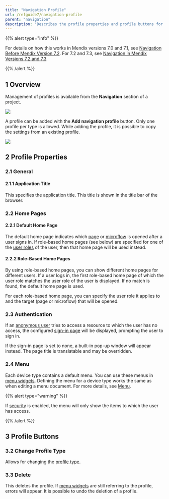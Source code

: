 ```yaml
---
title: "Navigation Profile"
url: /refguide7/navigation-profile
parent: "navigation"
description: "Describes the profile properties and profile buttons for Mendix version 7.4 and above."
---
```


{{% alert type="info" %}}

For details on how this works in Mendix versions 7.0 and 7.1, see [Navigation Before Mendix Version 7.2](navigation-before-72). For 7.2 and 7.3, see [Navigation in Mendix Versions 7.2 and 7.3](navigation-in-72-and-73)

{{% /alert %}}

## 1 Overview

Management of profiles is available from the **Navigation** section of a project.

![](/attachments/refguide7/desktop-modeler/project/navigation/navigation-profile/2018-03-01_17-29-32.png)

A profile can be added with the **Add navigation profile** button. Only one profile per type is allowed. While adding the profile, it is possible to copy the settings from an existing profile.

![](/attachments/refguide7/desktop-modeler/project/navigation/navigation-profile/2018-03-01_17-31-42.png)

## 2 Profile Properties

### 2.1 General

#### 2.1.1 Application Title

This specifies the application title. This title is shown in the title bar of the browser.

### 2.2 Home Pages

#### 2.2.1 Default Home Page

The default home page indicates which [page](page) or [microflow](microflow) is opened after a user signs in. If role-based home pages (see below) are specified for one of the [user roles](user-roles) of the user, then that home page will be used instead.

#### 2.2.2 Role-Based Home Pages

By using role-based home pages, you can show different home pages for different users. If a user logs in, the first role-based home page of which the user role matches the user role of the user is displayed. If no match is found, the default home page is used.

For each role-based home page, you can specify the user role it applies to and the target (page or microflow) that will be opened.

### 2.3 Authentication

If an [anonymous user](anonymous-users) tries to access a resource to which the user has no access, the configured [sign-in page](authentication-widgets) will be displayed, prompting the user to sign in.

If the sign-in page is set to none, a built-in pop-up window will appear instead. The page title is translatable and may be overridden.

### 2.4 Menu

Each device type contains a default menu. You can use these menus in [menu widgets](menu-widgets). Defining the menu for a device type works the same as when editing a menu document. For more details, see [Menu](menu).

{{% alert type="warning" %}}

If [security](project-security) is enabled, the menu will only show the items to which the user has access.

{{% /alert %}}

## 3 Profile Buttons

### 3.2 Change Profile Type

Allows for changing the [profile type](navigation).

### 3.3 Delete

This deletes the profile. If [menu widgets](menu-widgets) are still referring to the profile, errors will appear. It is possible to undo the deletion of a profile.
